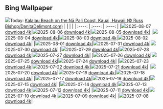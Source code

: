 ## Bing Wallpaper
![](./wallpaper/2025-08-07.jpg)Today: [Kalalau Beach on the Nā Pali Coast, Kauai, Hawaii (© Russ Bishop/DanitaDelimont.com)](./wallpaper/2025-08-07.jpg)
|      |      |      |
| :----: | :----: | :----: |
|![](./wallpaper/2025-08-07_sm.jpg)2025-08-07 [download 4k](./wallpaper/2025-08-07.jpg)|![](./wallpaper/2025-08-06_sm.jpg)2025-08-06 [download 4k](./wallpaper/2025-08-06.jpg)|![](./wallpaper/2025-08-05_sm.jpg)2025-08-05 [download 4k](./wallpaper/2025-08-05.jpg)|
|![](./wallpaper/2025-08-04_sm.jpg)2025-08-04 [download 4k](./wallpaper/2025-08-04.jpg)|![](./wallpaper/2025-08-03_sm.jpg)2025-08-03 [download 4k](./wallpaper/2025-08-03.jpg)|![](./wallpaper/2025-08-02_sm.jpg)2025-08-02 [download 4k](./wallpaper/2025-08-02.jpg)|
|![](./wallpaper/2025-08-01_sm.jpg)2025-08-01 [download 4k](./wallpaper/2025-08-01.jpg)|![](./wallpaper/2025-07-31_sm.jpg)2025-07-31 [download 4k](./wallpaper/2025-07-31.jpg)|![](./wallpaper/2025-07-30_sm.jpg)2025-07-30 [download 4k](./wallpaper/2025-07-30.jpg)|
|![](./wallpaper/2025-07-29_sm.jpg)2025-07-29 [download 4k](./wallpaper/2025-07-29.jpg)|![](./wallpaper/2025-07-28_sm.jpg)2025-07-28 [download 4k](./wallpaper/2025-07-28.jpg)|![](./wallpaper/2025-07-27_sm.jpg)2025-07-27 [download 4k](./wallpaper/2025-07-27.jpg)|
|![](./wallpaper/2025-07-26_sm.jpg)2025-07-26 [download 4k](./wallpaper/2025-07-26.jpg)|![](./wallpaper/2025-07-25_sm.jpg)2025-07-25 [download 4k](./wallpaper/2025-07-25.jpg)|![](./wallpaper/2025-07-24_sm.jpg)2025-07-24 [download 4k](./wallpaper/2025-07-24.jpg)|
|![](./wallpaper/2025-07-23_sm.jpg)2025-07-23 [download 4k](./wallpaper/2025-07-23.jpg)|![](./wallpaper/2025-07-22_sm.jpg)2025-07-22 [download 4k](./wallpaper/2025-07-22.jpg)|![](./wallpaper/2025-07-21_sm.jpg)2025-07-21 [download 4k](./wallpaper/2025-07-21.jpg)|
|![](./wallpaper/2025-07-20_sm.jpg)2025-07-20 [download 4k](./wallpaper/2025-07-20.jpg)|![](./wallpaper/2025-07-19_sm.jpg)2025-07-19 [download 4k](./wallpaper/2025-07-19.jpg)|![](./wallpaper/2025-07-18_sm.jpg)2025-07-18 [download 4k](./wallpaper/2025-07-18.jpg)|
|![](./wallpaper/2025-07-17_sm.jpg)2025-07-17 [download 4k](./wallpaper/2025-07-17.jpg)|![](./wallpaper/2025-07-16_sm.jpg)2025-07-16 [download 4k](./wallpaper/2025-07-16.jpg)|![](./wallpaper/2025-07-15_sm.jpg)2025-07-15 [download 4k](./wallpaper/2025-07-15.jpg)|
|![](./wallpaper/2025-07-14_sm.jpg)2025-07-14 [download 4k](./wallpaper/2025-07-14.jpg)|![](./wallpaper/2025-07-13_sm.jpg)2025-07-13 [download 4k](./wallpaper/2025-07-13.jpg)|![](./wallpaper/2025-07-12_sm.jpg)2025-07-12 [download 4k](./wallpaper/2025-07-12.jpg)|
|![](./wallpaper/2025-07-11_sm.jpg)2025-07-11 [download 4k](./wallpaper/2025-07-11.jpg)|![](./wallpaper/2025-07-10_sm.jpg)2025-07-10 [download 4k](./wallpaper/2025-07-10.jpg)|![](./wallpaper/2025-07-09_sm.jpg)2025-07-09 [download 4k](./wallpaper/2025-07-09.jpg)|
|![](./wallpaper/2025-07-08_sm.jpg)2025-07-08 [download 4k](./wallpaper/2025-07-08.jpg)|